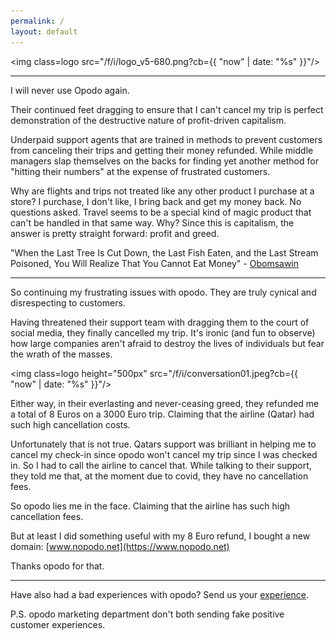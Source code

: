 ```yaml
---
permalink: /
layout: default
---
```


<img class=logo src="/f/i/logo_v5-680.png?cb={{ "now" | date: "%s" }}"/>

<hr class="short">

I will never use Opodo again.

Their continued feet dragging to ensure that I can't cancel my trip is perfect demonstration of the destructive nature of profit-driven capitalism.

Underpaid support agents that are trained in methods to prevent customers from canceling their trips and getting their money refunded. While middle managers slap themselves on the backs for finding yet another method for "hitting their numbers" at the expense of frustrated customers.

Why are flights and trips not treated like any other product I purchase at a store? I purchase, I don't like, I bring back and get my money back. No questions asked. Travel seems to be a special kind of magic product that can't be handled in that same way. Why? Since this is capitalism, the answer is pretty straight forward: profit and greed.

"When the Last Tree Is Cut Down, the Last Fish Eaten, and the Last Stream Poisoned, You Will Realize That You Cannot Eat Money" - [Obomsawin](https://quoteinvestigator.com/2011/10/20/last-tree-cut/)

<hr class="short">

So continuing my frustrating issues with opodo. They are truly cynical and disrespecting to customers.

Having threatened their support team with dragging them to the court of social media, they finally cancelled my trip. It's ironic (and fun to observe) how large companies aren't afraid to destroy the lives of individuals but fear the wrath of the masses.

<img class=logo height="500px" src="/f/i/conversation01.jpeg?cb={{ "now" | date: "%s" }}"/>

Either way, in their everlasting and never-ceasing greed, they refunded me a total of 8 Euros on a 3000 Euro trip. Claiming that the airline (Qatar) had such high cancellation costs.

Unfortunately that is not true. Qatars support was brilliant in helping me to cancel my check-in since opodo won't cancel my trip since I was checked in. So I had to call the airline to cancel that. While talking to their support, they told me that, at the moment due to covid, they have no cancellation fees.

So opodo lies me in the face. Claiming that the airline has such high cancellation fees.

But at least I did something useful with my 8 Euro refund, I bought a new domain: [www.nopodo.net](https://www.nopodo.net)

Thanks opodo for that.


<hr class="short">

Have also had a bad experiences with opodo? Send us your <a href="mailto:badexperiences@nopodo.net">experience</a>.

P.S. opodo marketing department don't both sending fake positive customer experiences.
